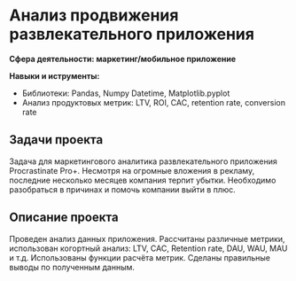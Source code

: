 # Анализ продвижения развлекательного приложения

**Сфера деятельности: маркетинг/мобильное приложение**

**Навыки и иструменты:**
- Библиотеки: Pandas, Numpy Datetime, Matplotlib.pyplot
- Анализ продуктовых метрик: LTV, ROI, CAC, retention rate, conversion rate

## Задачи проекта
Задача для маркетингового аналитика развлекательного приложения Procrastinate Pro+. Несмотря на огромные вложения в рекламу, последние несколько месяцев компания терпит убытки. Необходимо разобраться в причинах и помочь компании выйти в плюс.

## Описание проекта
Проведен анализ данных приложения.
Рассчитаны различные метрики, использован когортный анализ: LTV, CAC, Retention rate, DAU, WAU, MAU и т.д. Использованы функции расчёта метрик. Сделаны правильные выводы по полученным данным.
